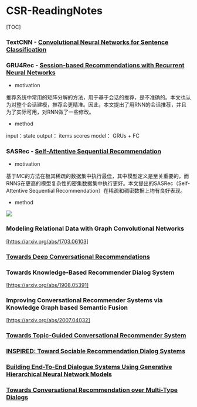 # CSR-ReadingNotes
[TOC]

### TextCNN - [Convolutional Neural Networks for Sentence Classification](https://arxiv.org/abs/1408.5882)

### GRU4Rec - [Session-based Recommendations with Recurrent Neural Networks](https://arxiv.org/abs/1511.06939)

* motivation

推荐系统中常用的矩阵分解的方法，用于基于会话的推荐，是不准确的。本文也认为对整个会话建模，推荐会更精准。因此，本文提出了用RNN的会话推荐，并且为了实际可用，对RNN做了一些修改。

*  method

input：state output： items scores
model： GRUs + FC


### SASRec - [Self-Attentive Sequential Recommendation](https://arxiv.org/abs/1808.09781)

* motivation

基于MC的方法在极其稀疏的数据集中执行最佳，其中模型定义是至关重要的，而RNNS在更高的模型复杂性的密集数据集中执行更好。本文提出的SASRec（Self-Attentive Sequential Recommendation）在稀疏和稠密数据上均有良好表现。

* method

![](../fig/SASRec.png)

### Modeling Relational Data with Graph Convolutional Networks
[https://arxiv.org/abs/1703.06103]

### [Towards Deep Conversational Recommendations](https://arxiv.org/abs/1812.07617)

### Towards Knowledge-Based Recommender Dialog System
[https://arxiv.org/abs/1908.05391]

### Improving Conversational Recommender Systems via Knowledge Graph based Semantic Fusion
[https://arxiv.org/abs/2007.04032]

### [Towards Topic-Guided Conversational Recommender System](https://arxiv.org/abs/2010.04125)

### [INSPIRED: Toward Sociable Recommendation Dialog Systems](https://aclanthology.org/2020.emnlp-main.654.pdf)

### [Building End-To-End Dialogue Systems Using Generative Hierarchical Neural Network Models](https://arxiv.org/abs/1507.04808)

### [Towards Conversational Recommendation over Multi-Type Dialogs](https://arxiv.org/abs/2005.03954)
